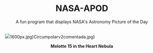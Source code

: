 <div align="center">
  <h1>
    NASA-APOD
  </h1>
</div>
  
<div align="center">
  A fun program that displays NASA's Astronomy Picture of the Day
</div>

<br>

![](https://apod.nasa.gov/apod/image/2409/HeartMelotte_McInnis_1513.jpg)1600px.jpg)Circumpolarv2comentada.jpg)

<p align = "center">
  <b>Melotte 15 in the Heart Nebula</b>
</p>
